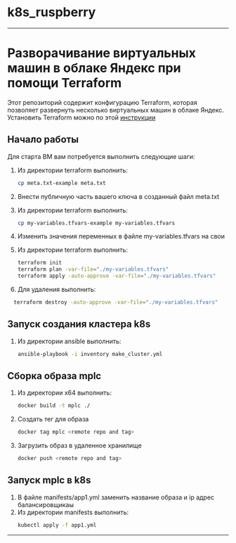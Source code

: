 # k8s_ruspberry
---

# Разворачивание виртуальных машин в облаке Яндекс при помощи Terraform

Этот репозиторий содержит конфигурацию Terraform, которая позволяет развернуть несколько виртуальных машин в облаке Яндекс. Установить Terraform можно по этой [инструкции](https://cloud.yandex.ru/ru/docs/ydb/terraform/install)

## Начало работы

Для старта ВМ вам потребуется выполнить следующие шаги:

1. Из директории terraform выполнить:
   ```bash
   cp meta.txt-example meta.txt
   ```
   
2. Внести публичную часть вашего ключа в созданный файл meta.txt

3. Из директории terraform выполнить:
   ```bash
   cp my-variables.tfvars-example my-variables.tfvars
   ```

4. Изменить значения переменных в файле my-variables.tfvars на свои

5. Из директории terraform выполнить:
   ```bash
   terraform init
   terraform plan -var-file="./my-variables.tfvars"
   terraform apply -auto-approve -var-file="./my-variables.tfvars"
   ```

6. Для удаления выполнить:
 ```bash
   terraform destroy -auto-approve -var-file="./my-variables.tfvars"
   ```

## Запуск создания кластера k8s
1. Из директории ansible выполнить:
   ```bash
   ansible-playbook -i inventory make_cluster.yml
   ```

## Сборка образа mplc
1. Из директории x64 выполнить:
   ```bash
   docker build -t mplc ./
   ```
2. Создать тег для образа
   ```bash
   docker tag mplc <remote repo and tag>
   ```
   
3. Загрузить образ в удаленное хранилище
   ```bash
   docker push <remote repo and tag>
   ```

## Запуск mplc в k8s
1. В файле manifests/app1.yml заменить название образа и ip адрес балансировщикаы
2. Из директории manifests выполнить:
   ```bash
   kubectl apply -f app1.yml
   ```
---